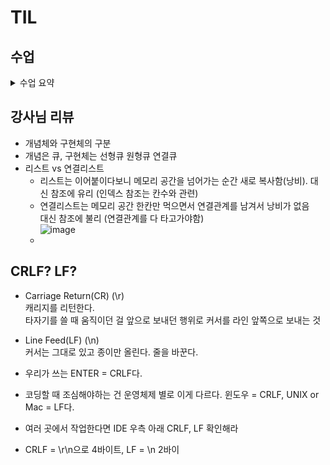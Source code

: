 # TIL

## 수업
<details>
<summary> 수업 요약 </summary>

## 선형 큐
- 스택과 마찬가지로 삽입 삭제의 위치가 제한적인 자료구조

- FIFO(First In First Out) 선입선출구조

- Front 머리 Rear 꼬리, enQueue 삽입 deQueue 삭제
(push pop은 스택에 쓰자)

- isEmpty() 공백인가? 공백이면 꺼내지 말기    
isFull() 포화인가? 포화면 넣지 말기
Qpee() front에서 삭제 없이 확인하기

- 우리는 큐를 만들고 front = rear = -1 인덱스 정의    
 삽입하면 rear 1개 증가하고 거기에 저장시키기  
 삭제하면 front 1개 증가시키고 거기 있는 거 빼내기.     

- front == rear면 비어있다    
 front == rear == -1이면 초기상태     
 rear == n-1이면 포화상태

## 원형 큐
- 선형 큐의 경우 배열의 앞에 활용할 공간이 있어도 포화로 잘못 인식할 수 있다.   
 해결하려고 매 연산마다 배열의 앞으로 모두 이동시킨다면 효율이 급격히 떨어짐

- 그래서 원형처럼 다루는 큐처럼 다루는 방법으로 해결

- 초기상태 공백 - front = rear = 0

- index가 순환해야함. n-1 가리킨 후 그 다음 배열의 처음으로 0으로 와야한다 - 나머지 연산!

- 즉 삽입/삭제 위치가 +1이 아니라 +1한 것을 n으로 나눈 나머지

- front == rear : 공백상태  
(rear+1)%n == front : 포화상태, 삽입할 다음 rear 위치 == front

## 연결 큐

- 단순 연결 리스트(Linked List)
  - 큐의 원소 : 단순 연결 리스트의 노드
  - 큐의 원소 순서 : 노드의 연결 순서. 링크로 연결되어 있음
  - front : 첫 번째 노드 링크
  - rear : 마지막 노드 링크

- 상태 표현
  - 초기 상태 : front = rear = null
  - 공백 상태 : front = rear = null

- 가리키는 레퍼런스를 표현?
https://wikidocs.net/224937

- 삽입 삭제가 편하다

## Priority Queue 우선순위 큐

- 특성
    - 우선 순위를 가진 항목들을 저장하는 큐
    - FIFO 순서가 아니라 우선순위가 높은 순서대로 먼저 나간다

- 우선순위 큐의 적용 분야
    - 시뮬레이션
    - 네트워크 트래픽
    - 운영체제의 테스크 스케줄링

- 배열을 이용해 구현한다면 원소 삽입 과정에 우선순위 비교해 삽입하는 구조. 문제는 이에 소요되는 시간 메모리 낭비가 큼

## Buffer 버퍼
- 데이터를 전송하는 동안 그 데이터를 일시적으로 보관하는 메모리 영역
- 버퍼링 : 버퍼를 활용하는 방식 혹은 버퍼를 채우는 동작

- 자료구조
    - 일반적으로 입출력 및 네트워크와 관련된 기능에서 활용
    - 순서대로 입/출/전달 해야하므로 FIFO의 큐를 활용한다.

- sys.stdin = open('input.txt', 'r') 를 해석하면 keyboard의 버퍼에서 받아오는 콘솔 입력을 standard in으로 바꿔버리는 것

  
</details>

## 강사님 리뷰

- 개념체와 구현체의 구분
- 개념은 큐, 구현체는 선형큐 원형큐 연결큐
- 리스트 vs 연결리스트
  - 리스트는 이어붙이다보니 메모리 공간을 넘어가는 순간 새로 복사함(낭비). 
    대신 참조에 유리 (인덱스 참조는 칸수와 관련)  
  - 연결리스트는 메모리 공간 한칸만 먹으면서 연결관계를 남겨서 낭비가 없음  
    대신 참조에 불리 (연결관계를 다 타고가야함)  
    ![image](https://github.com/user-attachments/assets/fff55119-1e17-45a4-865a-e01063cfd196)
  - 


## CRLF? LF?
- Carriage Return(CR) (\r)  
  캐리지를 리턴한다.  
  타자기를 쓸 때 움직이던 걸 앞으로 보내던 행위로 커서를 라인 앞쪽으로 보내는 것

- Line Feed(LF) (\n)  
  커서는 그대로 있고 종이만 올린다. 줄을 바꾼다.

- 우리가 쓰는 ENTER = CRLF다.
- 코딩할 때 조심해야하는 건 운영체제 별로 이게 다르다. 윈도우 = CRLF, UNIX or Mac = LF다.
- 여러 곳에서 작업한다면 IDE 우측 아래 CRLF, LF 확인해라
- CRLF = \r\n으로 4바이트, LF = \n 2바이
